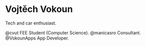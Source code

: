 # Vojtěch Vokoun

Tech and car enthusiast. 

@cvut FEE Student (Computer Science).
@manicasro Consultant.
@VokounApps App Developer.
